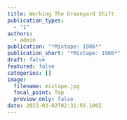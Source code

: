 ```yaml
---
title: Working The Graveyard Shift
publication_types:
  - "1"
authors:
  - admin
publication: "*Mixtape: 1986*"
publication_short: "*Mixtape: 1986*"
draft: false
featured: false
categories: []
image:
  filename: mixtape.jpg
  focal_point: Top
  preview_only: false
date: 2022-03-02T02:31:55.100Z
---
```


